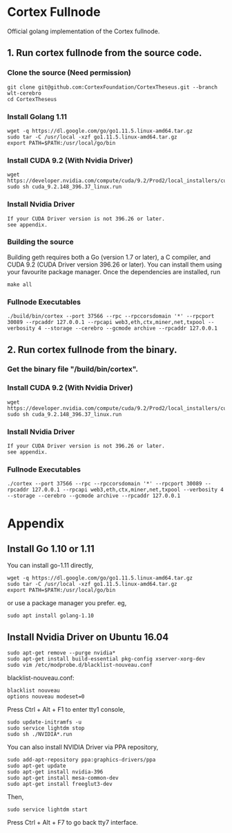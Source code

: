 # Cortex Fullnode

Official golang implementation of the Cortex fullnode.

## 1. Run cortex fullnode from the source code.

### Clone the source (Need permission)

    git clone git@github.com:CortexFoundation/CortexTheseus.git --branch wlt-cerebro
    cd CortexTheseus

### Install Golang 1.11

    wget -q https://dl.google.com/go/go1.11.5.linux-amd64.tar.gz
    sudo tar -C /usr/local -xzf go1.11.5.linux-amd64.tar.gz
    export PATH=$PATH:/usr/local/go/bin

### Install CUDA 9.2 (With Nvidia Driver)

    wget https://developer.nvidia.com/compute/cuda/9.2/Prod2/local_installers/cuda_9.2.148_396.37_linux
    sudo sh cuda_9.2.148_396.37_linux.run

### Install Nvidia Driver 
    If your CUDA Driver version is not 396.26 or later.
    see appendix.

### Building the source

Building geth requires both a Go (version 1.7 or later), a C compiler, and CUDA 9.2 (CUDA Driver version 396.26 or later).
You can install them using your favourite package manager.
Once the dependencies are installed, run

    make all

### Fullnode Executables

    ./build/bin/cortex --port 37566 --rpc --rpccorsdomain '*' --rpcport 30089 --rpcaddr 127.0.0.1 --rpcapi web3,eth,ctx,miner,net,txpool --verbosity 4 --storage --cerebro --gcmode archive --rpcaddr 127.0.0.1

## 2. Run cortex fullnode from the binary.

### Get the binary file "/build/bin/cortex".

### Install CUDA 9.2 (With Nvidia Driver)

    wget https://developer.nvidia.com/compute/cuda/9.2/Prod2/local_installers/cuda_9.2.148_396.37_linux
    sudo sh cuda_9.2.148_396.37_linux.run

### Install Nvidia Driver 
    If your CUDA Driver version is not 396.26 or later.
    see appendix.
    
### Fullnode Executables

    ./cortex --port 37566 --rpc --rpccorsdomain '*' --rpcport 30089 --rpcaddr 127.0.0.1 --rpcapi web3,eth,ctx,miner,net,txpool --verbosity 4 --storage --cerebro --gcmode archive --rpcaddr 127.0.0.1

# Appendix


## Install Go 1.10 or 1.11

You can install go-1.11 directly,

    wget -q https://dl.google.com/go/go1.11.5.linux-amd64.tar.gz
    sudo tar -C /usr/local -xzf go1.11.5.linux-amd64.tar.gz
    export PATH=$PATH:/usr/local/go/bin

or use a package manager you prefer. eg,

    sudo apt install golang-1.10




## Install Nvidia Driver on Ubuntu 16.04

    sudo apt-get remove --purge nvidia*
    sudo apt-get install build-essential pkg-config xserver-xorg-dev 
    sudo vim /etc/modprobe.d/blacklist-nouveau.conf

blacklist-nouveau.conf:

    blacklist nouveau
    options nouveau modeset=0

Press Ctrl + Alt + F1 to enter tty1 console,
 
    sudo update-initramfs -u
    sudo service lightdm stop
    sudo sh ./NVIDIA*.run

You can also install NVIDIA Driver via PPA repository,

    sudo add-apt-repository ppa:graphics-drivers/ppa
    sudo apt-get update
    sudo apt-get install nvidia-396
    sudo apt-get install mesa-common-dev
    sudo apt-get install freeglut3-dev

Then,

    sudo service lightdm start

Press Ctrl + Alt + F7 to go back tty7 interface.
